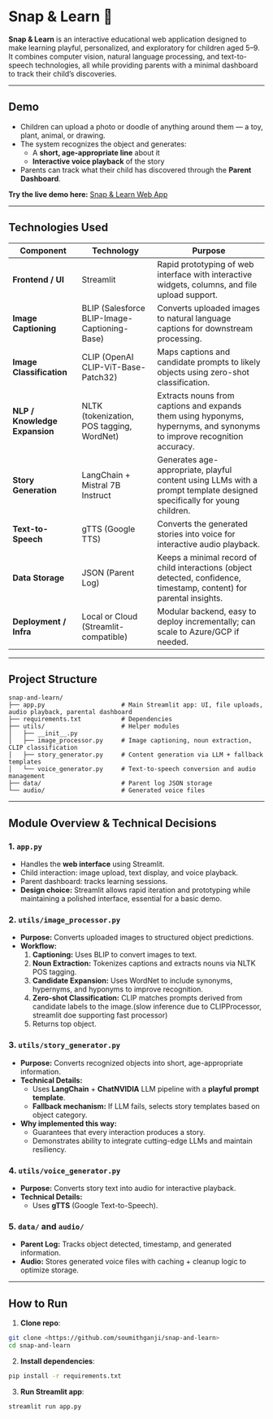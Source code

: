 # Snap & Learn 📸

**Snap & Learn** is an interactive educational web application designed to make learning playful, personalized, and exploratory for children aged 5–9. It combines computer vision, natural language processing, and text-to-speech technologies, all while providing parents with a minimal dashboard to track their child’s discoveries.

---

## **Demo**
- Children can upload a photo or doodle of anything around them — a toy, plant, animal, or drawing.
- The system recognizes the object and generates:
  - A **short, age-appropriate line** about it
  - **Interactive voice playback** of the story
- Parents can track what their child has discovered through the **Parent Dashboard**.

**Try the live demo here:** [Snap & Learn Web App](https://snap-and-learn.streamlit.app)

---

## **Technologies Used**

| Component | Technology | Purpose |
|-----------|------------|---------|
| **Frontend / UI** | Streamlit | Rapid prototyping of web interface with interactive widgets, columns, and file upload support. |
| **Image Captioning** | BLIP (Salesforce BLIP-Image-Captioning-Base) | Converts uploaded images to natural language captions for downstream processing. |
| **Image Classification** | CLIP (OpenAI CLIP-ViT-Base-Patch32) | Maps captions and candidate prompts to likely objects using zero-shot classification. |
| **NLP / Knowledge Expansion** | NLTK (tokenization, POS tagging, WordNet) | Extracts nouns from captions and expands them using hyponyms, hypernyms, and synonyms to improve recognition accuracy. |
| **Story Generation** | LangChain + Mistral 7B Instruct | Generates age-appropriate, playful content using LLMs with a prompt template designed specifically for young children. |
| **Text-to-Speech** | gTTS (Google TTS) | Converts the generated stories into voice for interactive audio playback. |
| **Data Storage** | JSON (Parent Log) | Keeps a minimal record of child interactions (object detected, confidence, timestamp, content) for parental insights. |
| **Deployment / Infra** | Local or Cloud (Streamlit-compatible) | Modular backend, easy to deploy incrementally; can scale to Azure/GCP if needed. |

---

## **Project Structure**
```
snap-and-learn/
├── app.py                     # Main Streamlit app: UI, file uploads, audio playback, parental dashboard
├── requirements.txt           # Dependencies
├── utils/                     # Helper modules
│   ├── __init__.py
│   ├── image_processor.py     # Image captioning, noun extraction, CLIP classification
│   ├── story_generator.py     # Content generation via LLM + fallback templates
│   └── voice_generator.py     # Text-to-speech conversion and audio management
├── data/                      # Parent log JSON storage
└── audio/                     # Generated voice files
```

---

## **Module Overview & Technical Decisions**

### **1. `app.py`**
- Handles the **web interface** using Streamlit.
- Child interaction: image upload, text display, and voice playback.
- Parent dashboard: tracks learning sessions.
- **Design choice:** Streamlit allows rapid iteration and prototyping while maintaining a polished interface, essential for a basic demo.


### **2. `utils/image_processor.py`**
- **Purpose:** Converts uploaded images to structured object predictions.
- **Workflow:**
  1. **Captioning:** Uses BLIP to convert images to text.
  2. **Noun Extraction:** Tokenizes captions and extracts nouns via NLTK POS tagging.
  3. **Candidate Expansion:** Uses WordNet to include synonyms, hypernyms, and hyponyms to improve recognition.
  4. **Zero-shot Classification:** CLIP matches prompts derived from candidate labels to the image.(slow inference due to CLIPProcessor, streamlit doe supporting fast processor)
  5. Returns top object.

### **3. `utils/story_generator.py`**
- **Purpose:** Converts recognized objects into short, age-appropriate information.
- **Technical Details:**
  - Uses **LangChain** + **ChatNVIDIA** LLM pipeline with a **playful prompt template**.
  - **Fallback mechanism:** If LLM fails, selects story templates based on object category.
- **Why implemented this way:**
  - Guarantees that every interaction produces a story.
  - Demonstrates ability to integrate cutting-edge LLMs and maintain resiliency.

### **4. `utils/voice_generator.py`**
- **Purpose:** Converts story text into audio for interactive playback.
- **Technical Details:**
  - Uses **gTTS** (Google Text-to-Speech).


### **5. `data/` and `audio/`**
- **Parent Log:** Tracks object detected, timestamp, and generated information.
- **Audio:** Stores generated voice files with caching + cleanup logic to optimize storage.


---

## **How to Run**
1. **Clone repo**:
```bash
git clone <https://github.com/soumithganji/snap-and-learn>
cd snap-and-learn
```
2. **Install dependencies**:
```bash
pip install -r requirements.txt
```
3. **Run Streamlit app**:
```bash
streamlit run app.py
```

